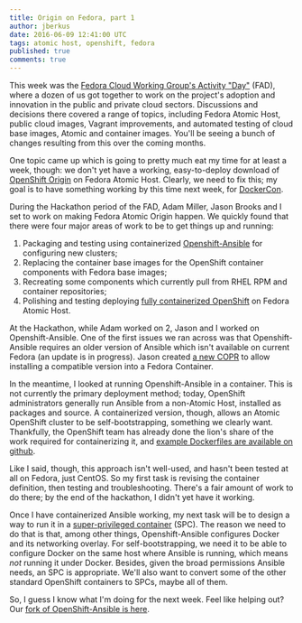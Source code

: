 ```yaml
---
title: Origin on Fedora, part 1
author: jberkus
date: 2016-06-09 12:41:00 UTC
tags: atomic host, openshift, fedora
published: true
comments: true
---
```


This week was the [Fedora Cloud Working Group's Activity "Day"](https://fedoraproject.org/wiki/FAD_Cloud_WG_2016) (FAD), where a dozen of us got together to work on the project's adoption and innovation in the public and private cloud sectors.  Discussions and decisions there covered a range of topics, including Fedora Atomic Host, public cloud images, Vagrant improvements, and automated testing of cloud base images, Atomic and container images. You'll be seeing a bunch of changes resulting from this over the coming months.

One topic came up which is going to pretty much eat my time for at least a week, though: we don't yet have a working, easy-to-deploy download of [OpenShift Origin](https://github.com/openshift/origin) on Fedora Atomic Host.  Clearly, we need to fix this; my goal is to have something working by this time next week, for [DockerCon](http://dockercon.com/).

During the Hackathon period of the FAD, Adam Miller, Jason Brooks and I set to work on making Fedora Atomic Origin happen.  We quickly found that there were four major areas of work to be to get things up and running:

1. Packaging and testing using containerized [Openshift-Ansible](https://github.com/fedora-cloud/openshift-ansible/) for configuring new clusters;
2. Replacing the container base images for the OpenShift container components with Fedora base images;
3. Recreating some components which currently pull from RHEL RPM and container repositories;
2. Polishing and testing deploying [fully containerized OpenShift](https://github.com/fedora-cloud/openshift-ansible/blob/master/README_CONTAINERIZED_INSTALLATION.md) on Fedora Atomic Host.

At the Hackathon, while Adam worked on 2, Jason and I worked on Openshift-Ansible. One of the first issues we ran across was that Openshift-Ansible requires an older version of Ansible which isn't available on current Fedora (an update is in progress).  Jason created [a new COPR](https://copr.fedorainfracloud.org/coprs/jasonbrooks/ansible1.9.4/) to allow installing a compatible version into a Fedora Container.

In the meantime, I looked at running Openshift-Ansible in a container.  This is not currently the primary deployment method; today, OpenShift administrators generally run Ansible from a non-Atomic Host, installed as packages and source.  A containerized version, though, allows an Atomic OpenShift cluster to be self-bootstrapping, something we clearly want.  Thankfully, the OpenShift team has already done the lion's share of the work required for containerizing it, and [example Dockerfiles are available on github](https://github.com/fedora-cloud/openshift-ansible/blob/master/Dockerfile).

Like I said, though, this approach isn't well-used, and hasn't been tested at all on Fedora, just CentOS.  So my first task is revising the container definition, then testing and troubleshooting.  There's a fair amount of work to do there; by the end of the hackathon, I didn't yet have it working.

Once I have containerized Ansible working, my next task will be to design a way to run it in a [super-privileged container](http://www.projectatomic.io/blog/2015/09/using-a-spc-to-troubleshoot-containers/) (SPC).  The reason we need to do that is that, among other things, Openshift-Ansible configures Docker and its networking overlay.  For self-bootstrapping, we need it to be able to configure Docker on the same host where Ansible is running, which means *not* running it under Docker.  Besides, given the broad permissions Ansible needs, an SPC is appropriate. We'll also want to convert some of the other standard OpenShift containers to SPCs, maybe all of them.

So, I guess I know what I'm doing for the next week.  Feel like helping out?  Our [fork of OpenShift-Ansible is here](https://github.com/fedora-cloud/openshift-ansible/).
